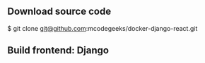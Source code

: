 ## Download source code
$ git clone git@github.com:mcodegeeks/docker-django-react.git

## Build frontend: Django

